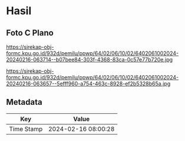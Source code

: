 # Hasil

## Foto C Plano

https://sirekap-obj-formc.kpu.go.id/932d/pemilu/ppwp/64/02/06/10/02/6402061002024-20240216-063714--b07bee84-303f-4368-83ca-0c57e77b720e.jpg

https://sirekap-obj-formc.kpu.go.id/932d/pemilu/ppwp/64/02/06/10/02/6402061002024-20240216-063657--5efff960-a754-463c-8928-ef2b5328b65a.jpg


## Metadata

| Key        | Value               |
| ---------- | ------------------- |
| Time Stamp | 2024-02-16 08:00:28 |




